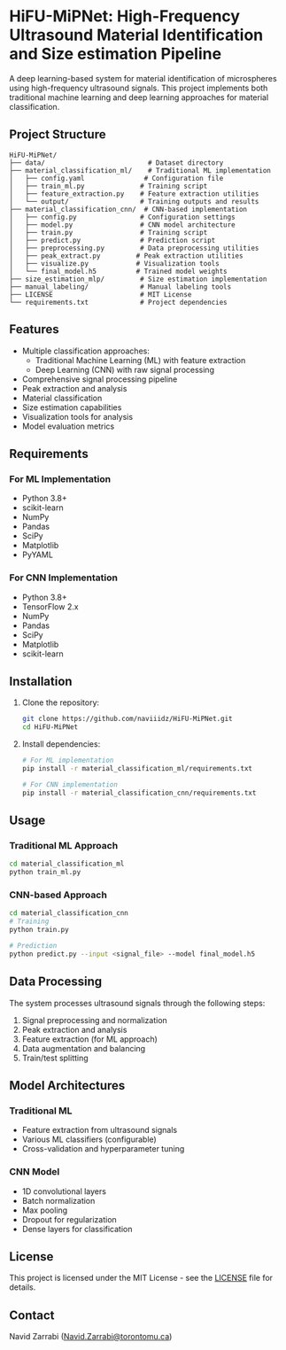 # HiFU-MiPNet: High-Frequency Ultrasound Material Identification and Size estimation Pipeline

A deep learning-based system for material identification of microspheres using high-frequency ultrasound signals. This project implements both traditional machine learning and deep learning approaches for material classification.

## Project Structure

```
HiFU-MiPNet/
├── data/                          # Dataset directory
├── material_classification_ml/    # Traditional ML implementation
│   ├── config.yaml               # Configuration file
│   ├── train_ml.py              # Training script
│   ├── feature_extraction.py    # Feature extraction utilities
│   └── output/                  # Training outputs and results
├── material_classification_cnn/  # CNN-based implementation
│   ├── config.py                # Configuration settings
│   ├── model.py                 # CNN model architecture
│   ├── train.py                 # Training script
│   ├── predict.py               # Prediction script
│   ├── preprocessing.py         # Data preprocessing utilities
│   ├── peak_extract.py         # Peak extraction utilities
│   ├── visualize.py            # Visualization tools
│   └── final_model.h5          # Trained model weights
├── size_estimation_mlp/         # Size estimation implementation
├── manual_labeling/             # Manual labeling tools
├── LICENSE                      # MIT License
└── requirements.txt             # Project dependencies
```

## Features

- Multiple classification approaches:
  - Traditional Machine Learning (ML) with feature extraction
  - Deep Learning (CNN) with raw signal processing
- Comprehensive signal processing pipeline
- Peak extraction and analysis
- Material classification
- Size estimation capabilities
- Visualization tools for analysis
- Model evaluation metrics

## Requirements

### For ML Implementation
- Python 3.8+
- scikit-learn
- NumPy
- Pandas
- SciPy
- Matplotlib
- PyYAML

### For CNN Implementation
- Python 3.8+
- TensorFlow 2.x
- NumPy
- Pandas
- SciPy
- Matplotlib
- scikit-learn

## Installation

1. Clone the repository:
   ```bash
   git clone https://github.com/naviiidz/HiFU-MiPNet.git
   cd HiFU-MiPNet
   ```

2. Install dependencies:
   ```bash
   # For ML implementation
   pip install -r material_classification_ml/requirements.txt
   
   # For CNN implementation
   pip install -r material_classification_cnn/requirements.txt
   ```

## Usage

### Traditional ML Approach

```bash
cd material_classification_ml
python train_ml.py
```

### CNN-based Approach

```bash
cd material_classification_cnn
# Training
python train.py

# Prediction
python predict.py --input <signal_file> --model final_model.h5
```

## Data Processing

The system processes ultrasound signals through the following steps:
1. Signal preprocessing and normalization
2. Peak extraction and analysis
3. Feature extraction (for ML approach)
4. Data augmentation and balancing
5. Train/test splitting

## Model Architectures

### Traditional ML
- Feature extraction from ultrasound signals
- Various ML classifiers (configurable)
- Cross-validation and hyperparameter tuning

### CNN Model
- 1D convolutional layers
- Batch normalization
- Max pooling
- Dropout for regularization
- Dense layers for classification

## License

This project is licensed under the MIT License - see the [LICENSE](LICENSE) file for details.

## Contact

Navid Zarrabi (Navid.Zarrabi@torontomu.ca)
